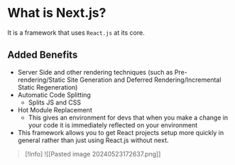 ```table-of-contents
```
# What is Next.js?
It is a framework that uses `React.js` at its core.

## Added Benefits
- Server Side and other rendering techniques (such as Pre-rendering/Static Site Generation and Deferred Rendering/Incremental Static Regeneration)
- Automatic Code Splitting
	- Splits JS and CSS 
- Hot Module Replacement
	- This gives an environment for devs that when you make a change in your code it is immediately reflected on your environment
- This framework allows you to get React projects setup more quickly in general rather than just using React.js without next.

>[!Info]
>![[Pasted image 20240523172637.png]]

